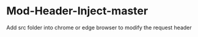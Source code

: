 # Mod-Header-Inject-master

Add src folder into chrome or edge browser to modify the request header

